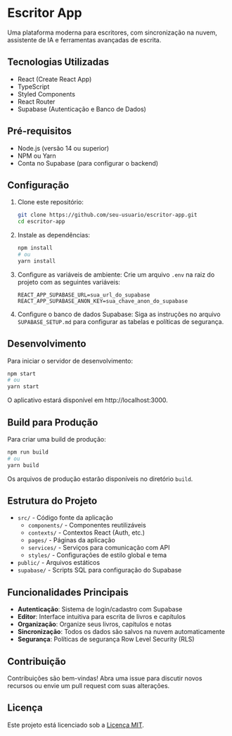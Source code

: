 # Escritor App

Uma plataforma moderna para escritores, com sincronização na nuvem, assistente de IA e ferramentas avançadas de escrita.

## Tecnologias Utilizadas

- React (Create React App)
- TypeScript
- Styled Components
- React Router
- Supabase (Autenticação e Banco de Dados)

## Pré-requisitos

- Node.js (versão 14 ou superior)
- NPM ou Yarn
- Conta no Supabase (para configurar o backend)

## Configuração

1. Clone este repositório:
   ```bash
   git clone https://github.com/seu-usuario/escritor-app.git
   cd escritor-app
   ```

2. Instale as dependências:
   ```bash
   npm install
   # ou
   yarn install
   ```

3. Configure as variáveis de ambiente:
   Crie um arquivo `.env` na raiz do projeto com as seguintes variáveis:
   ```
   REACT_APP_SUPABASE_URL=sua_url_do_supabase
   REACT_APP_SUPABASE_ANON_KEY=sua_chave_anon_do_supabase
   ```

4. Configure o banco de dados Supabase:
   Siga as instruções no arquivo `SUPABASE_SETUP.md` para configurar as tabelas e políticas de segurança.

## Desenvolvimento

Para iniciar o servidor de desenvolvimento:

```bash
npm start
# ou
yarn start
```

O aplicativo estará disponível em http://localhost:3000.

## Build para Produção

Para criar uma build de produção:

```bash
npm run build
# ou
yarn build
```

Os arquivos de produção estarão disponíveis no diretório `build`.

## Estrutura do Projeto

- `src/` - Código fonte da aplicação
  - `components/` - Componentes reutilizáveis
  - `contexts/` - Contextos React (Auth, etc.)
  - `pages/` - Páginas da aplicação
  - `services/` - Serviços para comunicação com API
  - `styles/` - Configurações de estilo global e tema
- `public/` - Arquivos estáticos
- `supabase/` - Scripts SQL para configuração do Supabase

## Funcionalidades Principais

- **Autenticação**: Sistema de login/cadastro com Supabase
- **Editor**: Interface intuitiva para escrita de livros e capítulos
- **Organização**: Organize seus livros, capítulos e notas
- **Sincronização**: Todos os dados são salvos na nuvem automaticamente
- **Segurança**: Políticas de segurança Row Level Security (RLS)

## Contribuição

Contribuições são bem-vindas! Abra uma issue para discutir novos recursos ou envie um pull request com suas alterações.

## Licença

Este projeto está licenciado sob a [Licença MIT](LICENSE).